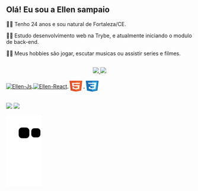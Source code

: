 ## Olá! Eu sou a Ellen sampaio
👩‍💻 Tenho 24 anos e sou natural de Fortaleza/CE.

👩‍💻 Estudo desenvolvimento web na Trybe, e atualmente iniciando o modulo de back-end.

👩‍💻 Meus hobbies são jogar, escutar musicas ou assistir series e filmes.

##

<div align="center">
  <a href="https://www.linkedin.com/in/ellen-sampaio-dev/">
  <img height="180em" src="https://github-readme-stats.vercel.app/api?username=ellensampas&show_icons=true&theme=radical&include_all_commits=true&count_private=true"/>
  <img height="180em" src="https://github-readme-stats.vercel.app/api?username=ellensampas&layout=compact&langs_count=7&theme=radical"/>
</div>
<div style="display: inline_block"><br>
  <img align="center" alt="Ellen-Js" height="30" width="40" src="https://cdn.jsdelivr.net/gh/devicons/devicon/icons/javascript/javascript-original.svg">
  <img align="center" alt="Ellen-React" height="30" width="40" src="https://cdn.jsdelivr.net/gh/devicons/devicon/icons/react/react-original-wordmark.svg">
  <img align="center" alt="Ellen-HTML" height="30" width="40" src="https://raw.githubusercontent.com/devicons/devicon/master/icons/html5/html5-original.svg">
  <img align="center" alt="Ellen-CSS" height="30" width="40" src="https://raw.githubusercontent.com/devicons/devicon/master/icons/css3/css3-original.svg">
</div>

##

<div> 
  <a href = "mailto:ellenssbarross@gmail.com"><img src="https://img.shields.io/badge/-Gmail-%23333?style=for-the-badge&logo=gmail&logoColor=white" target="_blank"></a>
  <a href="https://www.linkedin.com/in/ellen-sampaio-dev/" target="_blank"><img src="https://img.shields.io/badge/-LinkedIn-%230077B5?style=for-the-badge&logo=linkedin&logoColor=white" target="_blank"></a> 
 
  ![Snake animation](https://github.com/Ellensampas/Ellensampas/blob/output/github-contribution-grid-snake.svg)
 
</div>
